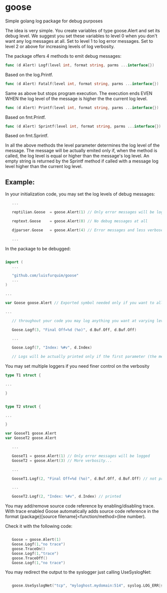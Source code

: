 # goose
Simple golang log package for debug purposes

The idea is very simple. You create variables of type goose.Alert and set its debug level.
We suggest you set these variables to level 0 when you don't want any log messages at all.
Set to level 1 to log error messages. Set to level 2 or above for increasing levels of log
verbosity.

The package offers 4 methods to emit debug messages:

```Go
func (d Alert) Logf(level int, format string, parms ...interface{})
```

Based on the log.Printf.


```Go
func (d Alert) Fatalf(level int, format string, parms ...interface{})
```

Same as above but stops program execution. The execution ends EVEN WHEN the log level of the message is higher the the current log level.


```Go
func (d Alert) Printf(level int, format string, parms ...interface{})
```

Based on fmt.Printf.


```Go
func (d Alert) Sprintf(level int, format string, parms ...interface{}) string
```

Based on fmt.Sprintf.




In all the above methods the level parameter determines the log level of the message. The message will be actually emited only if, when the method is called, the log level is equal or higher than the message's log level. An empty string is returned by the Sprintf method if called with a message log level higher than the current log level.


## Example:

In your initialization code, you may set the log levels of debug messages:

```Go
   ...

   reptilian.Goose  = goose.Alert(1) // Only error messages will be logged

   reptext.Goose    = goose.Alert(0) // No debug messages at all

   djparser.Goose   = goose.Alert(4) // Error messages and less verbose messages (levels 2~4) will be logged

   ...
```

In the package to be debugged:

```Go

import (
   ...

   "github.com/luisfurquim/goose"
   ...
)

...

var Goose goose.Alert // Exported symbol needed only if you want to allow external control of the debug level

...

   // throughout your code you may log anything you want at varying levels of importance

   Goose.Logf(3, "Final Off=%d (%o)", d.Buf.Off, d.Buf.Off)

   ...

   Goose.Logf(7, "Index: %#v", d.Index)

   // Logs will be actually printed only if the first parameter (the message's log level) is lower or equal than the current log level indicated by the Goose variable. Remember to never use the zero value, like Goose.Logf(0,...), as we want to make the log level 0 to print no debug messages at all.

```




You may set multiple loggers if you need finer control on the verbosity

```Go
type T1 struct {

...

}


type T2 struct {

...

}

var GooseT1 goose.Alert
var GooseT2 goose.Alert

   ...

   GooseT1 = goose.Alert(1) // Only error messages will be logged
   GooseT2 = goose.Alert(3) // More verbosity...

   ...

   GooseT1.Logf(2, "Final Off=%d (%o)", d.Buf.Off, d.Buf.Off) // not printed

   ...

   GooseT2.Logf(2, "Index: %#v", d.Index) // printed

```

You may add/remove source code reference by enabling/disabling trace.
With trace enabled Goose automatically adds source code reference in
the format {package}[source filename]<function/method>(line number).

Check it with the following code:


```Go

   Goose = goose.Alert(1)
   Goose.Logf(1,"no trace")
   goose.TraceOn()
   Goose.Logf(1,"trace")
   goose.TraceOff()
   Goose.Logf(1,"no trace")

```

You may redirect the output to the syslogger just calling UseSyslogNet:


```Go

   goose.UseSyslogNet("tcp", "myloghost.mydomain:514", syslog.LOG_ERR|syslog.LOG_LOCAL7)

```


